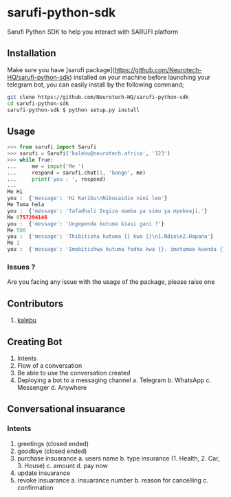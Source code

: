 # sarufi-python-sdk

Sarufi Python SDK to help you interact with SARUFI platform

## Installation

Make sure you have ]sarufi package](<https://github.com/Neurotech-HQ/sarufi-python-sdk>) installed on your machine before launching your telegram bot, you can easily install by the following command;

```bash
git clone https://github.com/Neurotech-HQ/sarufi-python-sdk
cd sarufi-python-sdk
sarufi-python-sdk $ python setup.py install
```

## Usage

```python
>>> from sarufi import Sarufi
>>> sarufi = Sarufi('kalebu@neurotech.africa', '123')
>>> while True:
...     me = input('Me ')
...     respond = sarufi.chat(1, 'bongo', me)
...     print('you : ', respond)
... 
Me Hi
you :  {'message': 'Hi Karibu\nNikusaidie nini leo'}
Me Tuma hela
you :  {'message': 'Tafadhali Ingiza namba ya simu ya mpokeaji.'}
Me 0757294146
you :  {'message': 'Ungependa kutuma kiasi gani ?'}
Me 500
you :  {'message': 'Thibitisha kutuma {} kwa {}\n1.Ndio\n2.Hapana'}
Me 1
you :  {'message': 'Imebitishwa kutuma fedha kwa {}. imetumwa kwenda {}.\nSalio lako jipya ni {}\nKaribu tena'}
```

### Issues ?

Are you facing any issue with the usage of the package, please raise one

## Contributors

1. [kalebu](https://github.com/kalebu/)

## Creating Bot

1. Intents
2. Flow of a conversation
3. Be able to use the conversation created
4. Deploying a bot to a messaging channel
    a. Telegram
    b. WhatsApp
    c. Messenger
    d. Anywhere

## Conversational insuarance

### Intents

1. greetings (closed ended)
2. goodbye (closed ended)
3. purchase insuarance
    a. users name
    b. type insurance (1. Health, 2. Car, 3. House)
    c. amount
    d. pay now
4. update insuarance
5. revoke insuarance
    a. insuarance number
    b. reason for cancelling
    c. confirmation
